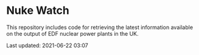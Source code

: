 # Nuke Watch

This repository includes code for retrieving the latest information available on the output of EDF nuclear power plants in the UK.

Last updated: 2021-06-22 03:07